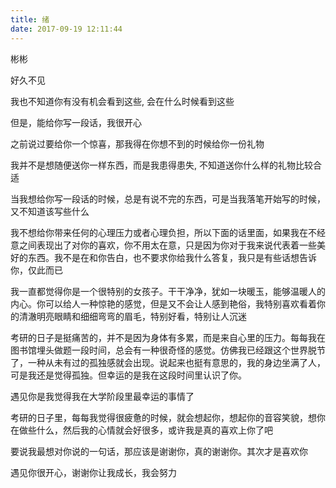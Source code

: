 ```yaml
---
title: 绪
date: 2017-09-19 12:11:44
---
```


彬彬

好久不见

我也不知道你有没有机会看到这些, 会在什么时候看到这些

但是，能给你写一段话，我很开心

之前说过要给你一个惊喜，那我得在你想不到的时候给你一份礼物

我并不是想随便送你一样东西，而是我患得患失, 不知道送你什么样的礼物比较合适

当我想给你写一段话的时候，总是有说不完的东西，可是当我落笔开始写的时候，又不知道该写些什么

我不想给你带来任何的心理压力或者心理负担，所以下面的话里面，如果我在不经意之间表现出了对你的喜欢，你不用太在意，只是因为你对于我来说代表着一些美好的东西。我不是在和你告白，也不要求你给我什么答复，我只是有些话想告诉你，仅此而已

我一直都觉得你是一个很特别的女孩子。干干净净，犹如一块暖玉，能够温暖人的内心。你可以给人一种惊艳的感觉，但是又不会让人感到艳俗，我特别喜欢看着你的清澈明亮眼睛和细细弯弯的眉毛，特别好看，特别让人沉迷

考研的日子是挺痛苦的，并不是因为身体有多累，而是来自心里的压力。每每我在图书馆埋头做题一段时间，总会有一种很奇怪的感觉。仿佛我已经跟这个世界脱节了，一种从未有过的孤独感就会出现。说起来也挺有意思的，我的身边坐满了人，可是我还是觉得孤独。但幸运的是我在这段时间里认识了你。

遇见你是我觉得我在大学阶段里最幸运的事情了

考研的日子里，每每我觉得很疲惫的时候，就会想起你，想起你的音容笑貌，想你在做些什么，然后我的心情就会好很多，或许我是真的喜欢上你了吧

要说我最想对你说的一句话，那应该是谢谢你，真的谢谢你。其次才是喜欢你

遇见你很开心，谢谢你让我成长，我会努力
